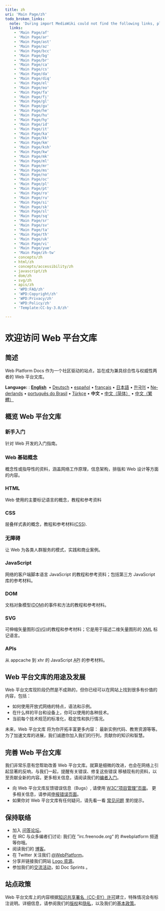 ```yaml
---
title: zh
uri: 'Main Page/zh'
todo_broken_links:
  note: 'During import MediaWiki could not find the following links, please fix and adjust this list.'
  links:
    - 'Main Page/af'
    - 'Main Page/ar'
    - 'Main Page/ast'
    - 'Main Page/az'
    - 'Main Page/bcc'
    - 'Main Page/bg'
    - 'Main Page/br'
    - 'Main Page/ca'
    - 'Main Page/cs'
    - 'Main Page/da'
    - 'Main Page/diq'
    - 'Main Page/el'
    - 'Main Page/eo'
    - 'Main Page/fa'
    - 'Main Page/fi'
    - 'Main Page/gl'
    - 'Main Page/gu'
    - 'Main Page/he'
    - 'Main Page/hu'
    - 'Main Page/hy'
    - 'Main Page/id'
    - 'Main Page/it'
    - 'Main Page/ka'
    - 'Main Page/kk'
    - 'Main Page/km'
    - 'Main Page/ksh'
    - 'Main Page/kw'
    - 'Main Page/mk'
    - 'Main Page/ml'
    - 'Main Page/mr'
    - 'Main Page/ms'
    - 'Main Page/no'
    - 'Main Page/oc'
    - 'Main Page/pl'
    - 'Main Page/pt'
    - 'Main Page/ro'
    - 'Main Page/ru'
    - 'Main Page/si'
    - 'Main Page/sk'
    - 'Main Page/sl'
    - 'Main Page/sq'
    - 'Main Page/sr'
    - 'Main Page/sv'
    - 'Main Page/ta'
    - 'Main Page/th'
    - 'Main Page/uk'
    - 'Main Page/vi'
    - 'Main Page/yue'
    - 'Main Page/zh-tw'
    - concepts/zh
    - html/zh
    - concepts/accessibility/zh
    - javascript/zh
    - dom/zh
    - svg/zh
    - apis/zh
    - 'WPD:FAQ/zh'
    - 'WPD:Copyright/zh'
    - 'WPD:Privacy/zh'
    - 'WPD:Policy/zh'
    - 'Template:CC-by-3.0/zh'

---
```

# 欢迎访问 Web 平台文库

## 简述

Web Platform Docs 作为一个社区驱动的站点，旨在成为兼具综合性与权威性两者的 Web 平台文库。

**Language:**
:   **[English](/Main_Page)**  • <span lang="de">[Deutsch](/Main_Page/de)</span> • <span lang="es">[español](/Main_Page/es)</span> • <span lang="fr">[français](/Main_Page/fr)</span> • <span lang="ja">[日本語](/Main_Page/ja)</span> • <span lang="ko">[한국어](/Main_Page/ko)</span> • <span lang="nl">[Nederlands](/Main_Page/nl)</span> • <span lang="pt-br">[português do Brasil](/Main_Page/pt-br)</span> • <span lang="tr">[Türkçe](/Main_Page/tr)</span> • <span lang="zh">**中文**</span> • <span lang="zh-hans">[中文（简体）‎](/Main_Page/zh-hans)</span> • <span lang="zh-hant">[中文（繁體）‎](/Main_Page/zh-hant)</span>

## 概览 Web 平台文库

### 新手入门

针对 Web 开发的入门指南。

### Web 基础概念

概念性或指导性的资料，涵盖网络工作原理，信息架构，排版和 Web 设计等方面的内容。

### HTML

Web 使用的主要标记语言的概念，教程和参考资料

### CSS

层叠样式表的概念，教程和参考材料(<abbr title="Cascading Style Sheets">CSS</abbr>).

### 无障碍

让 Web 为各类人群服务的模式，实践和商业案例。

### JavaScript

网络的客户端脚本语言 JavaScript 的教程和参考资料；包括第三方 JavaScript 库的参考材料。

### DOM

文档对象模型(<abbr title="Document Object Model">DOM</abbr>)的事件和方法的教程和参考材料。

### SVG

可伸缩矢量图形(<abbr title="Scalable Vector Graphic">SVG</abbr>)的教程和参考材料；它是用于描述二维矢量图形的 <abbr title="eXtensible Markup Language">XML</abbr> 标记语言。

### APIs

从 appcache 到 xhr 的 JavaScript <abbr title="Application Programming Interface">API</abbr> 的参考材料。

## Web 平台文库的用途及发展

Web 平台文库现阶段仍然是不成熟的，但你已经可以在网站上找到很多有价值的内容，包括：

-   如何使用开放式网络的特点，语法和示例。
-   在什么样的平台和设备上，你可以使用的各种技术。
-   当前每个技术规范的标准化，稳定性和执行情况。

未来，Web 平台文库 将为你开拓丰富更多内容： 最新实例代码、教育资源等等。为了加速文库的进展，我们诚邀你加入我们的行列，贡献你的知识和智慧。

## 完善 Web 平台文库

我们非常乐意有您帮助改善 Web 平台文库。就算是细微的改进，也会在网络上引起显著的反响，与我们一起，提醒有关错误、修复这些错误 移植现有的资料，以至贡献全新的内容。更多相关信息，请阅读我们的[编者入门](/WPD:Getting_Started)。

-   向 Web 平台文库反馈错误信息（<abbr>Bugs</abbr>）, 请使用 [W3C“项目管理”页面](https://www.w3.org/Bugs/Public/enter_bug.cgi?product=webplatform.org)。 更多相关信息，请参阅[申报错误页面](http://docs.webplatform.org/wiki/WPD:Filing_Bugs/zh)。
-   如果你对 Web 平台文库有任何疑问，请先看一看 [常见问题](/w/index.php?title=WPD:FAQ/zh&action=edit&redlink=1) 里的提示。

## 保持联络

-   加入 [问答论坛](http://talk.webplatform.org/forums/)。
-   在 <abbr>IRC</abbr> 与众多编者们讨论: 我们在 ”irc.freenode.org“ 的 \#webplatform 频道等你哦。
-   阅读我们的 [博客](http://blog.webplatform.org/)。
-   在 Twitter 关注我们 [@WebPlatform](https://twitter.com/webplatform)。
-   分享并链接我们网站 [Logo 资源](http://webplatform.org/logo)。
-   参加我们的[交流活动](/WPD:Community/Community_Events)，如 Doc Sprints 。

## 站点政策

Web 平台文库上的内容根据[知识共享署名（CC-BY）许可](/w/index.php?title=Template:CC-by-3.0/zh&action=edit&redlink=1)建立，特殊情况会有标注说明。详细信息，请参阅我们的[版权](/w/index.php?title=WPD:Copyright/zh&action=edit&redlink=1)和[隐私](/w/index.php?title=WPD:Privacy/zh&action=edit&redlink=1)，以及我们的[基本政策](/w/index.php?title=WPD:Policy/zh&action=edit&redlink=1)。